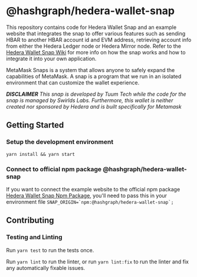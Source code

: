# @hashgraph/hedera-wallet-snap

This repository contains code for Hedera Wallet Snap and an example website that integrates the snap to offer various features such as sending HBAR to another HBAR account id and EVM address, retrieving account info from either the Hedera Ledger node or Hedera Mirror node. Refer to the [Hedera Wallet Snap Wiki](https://docs.tuum.tech/hedera-wallet-snap/) for more info on how the snap works and how to integrate it into your own application.

MetaMask Snaps is a system that allows anyone to safely expand the capabilities of MetaMask. A snap is a program that we run in an isolated environment that can customize the wallet experience.

**_DISCLAIMER_**
_This snap is developed by Tuum Tech while the code for the snap is managed by Swirlds Labs. Furthermore, this wallet is neither created nor sponsored by Hedera and is built specifically for Metamask_

## Getting Started

### Setup the development environment

```shell
yarn install && yarn start
```

### Connect to official npm package @hashgraph/hedera-wallet-snap

If you want to connect the example website to the official npm package [Hedera Wallet Snap Npm Package](https://www.npmjs.com/package/@hashgraph/hedera-wallet-snap), you'll need to pass this in your environment file ``SNAP_ORIGIN=`npm:@hashgraph/hedera-wallet-snap`;``

## Contributing

### Testing and Linting

Run `yarn test` to run the tests once.

Run `yarn lint` to run the linter, or run `yarn lint:fix` to run the linter and fix any automatically fixable issues.
